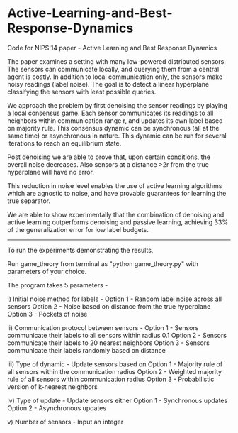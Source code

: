 Active-Learning-and-Best-Response-Dynamics
==========================================

Code for NIPS'14 paper - Active Learning and Best Response Dynamics

The paper examines a setting with many low-powered distributed sensors. The sensors can communicate locally, and querying them from a central agent is costly. In addition to local communication only, the sensors make noisy readings (label noise). The goal is to detect a linear hyperplane classifying the sensors with least possible queries. 

We approach the problem by first denoising the sensor readings by playing a local consensus game. Each sensor communicates its readings to all neighbors within communication range r, and updates its own label based on majority rule. This consensus dynamic can be synchronous (all at the same time) or asynchronous in nature. This dynamic can be run for several iterations to reach an equilibrium state.

Post denoising we are able to prove that, upon certain conditions, the overall noise decreases. Also sensors at a distance >2r from the true hyperplane will have no error. 

This reduction in noise level enables the use of active learning algorithms which are agnostic to noise, and have provable guarantees for learning the true separator.

We are able to show experimentally that the combination of denoising and active learning outperforms denoising and passive learning, achieving 33% of the generalization error for low label budgets. 

-----------------------------------------------

To run the experiments demonstrating the results,

Run game_theory from terminal as "python game_theory.py" with parameters of your choice.

The program takes 5 parameters -

i) Initial noise method for labels - 
    Option 1 - Random label noise across all sensors
    Option 2 - Noise based on distance from the true hyperplane
    Option 3 - Pockets of noise

ii) Communication protocol between sensors -
    Option 1 - Sensors communicate their labels to all sensors within radius 0.1
    Option 2 - Sensors communicate their labels to 20 nearest neighbors
    Option 3 - Sensors communicate their labels randomly based on distance

iii) Type of dynamic - Update sensors based on 
    Option 1 - Majority rule of all sensors within the communication radius
    Option 2 - Weighted majority rule of all sensors within communication radius
    Option 3 - Probabilistic version of k-nearest neighbors

iv) Type of update - Update sensors either
    Option 1 - Synchronous updates
    Option 2 - Asynchronous updates

v)  Number of sensors - Input an integer

